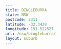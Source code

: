 ```yaml
---
title: BINGLEBURRA
state: NSW
postcode: 2311
latitude: -32.3438
longitude: 151.522527
url: /nsw/bingleburra/
layout: suburb
---
```

